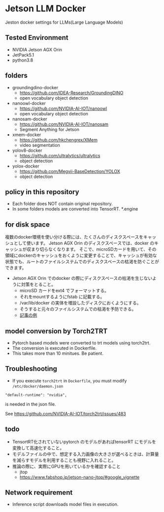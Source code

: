 # Jetson LLM Docker
Jeston docker settings for LLMs(Large Language Models)

## Tested Environment
- NVIDIA Jetson AGX Orin
- JetPack5.1
- python3.8

## folders
- groundingdino-docker
  - https://github.com/IDEA-Research/GroundingDINO
  - open vocabulary object detection
- nanoowl-docker
  - https://github.com/NVIDIA-AI-IOT/nanoowl
  - open vocabulary object detection
- nanosam-docker
  - https://github.com/NVIDIA-AI-IOT/nanosam
  - Segment Anything for Jetson 
- xmem-docker
  - https://github.com/hkchengrex/XMem
  - video segmentation
- yolov8-docker
  - https://github.com/ultralytics/ultralytics
  - object detection
- yolox-docker
  - https://github.com/Megvii-BaseDetection/YOLOX
  - object detection
## policy in this repository
- Each folder does NOT contain original repository. 
- In some folders models are converted into TensorRT.
	*.engine

## for disk space
複数のdocker環境を使い分ける際には、たくさんのディスクスペースをキャッシュとして使います。
Jetson AGX Orin のディスクスペースでは、docker のキャッシュが収まり切らなくなります。
そこで、microSDカードを用いて、その領域にdockerのキャッシュをおくように変更することで、キャッシュが有効な状態でも、ルートのファイルシステムでのディスクスペースの枯渇を防ぐことができます。

- Jetson AGX Orin でのdocker の際にディスクスペースの枯渇を生じないように対策をとること。
  - microSD カードをext4 でフォーマットする。
  - それをmountするようにfstab に記載する。
  - /var/lib/docker の実体を増設したディスクにおくようにする。
  - そうすると元々のファイルシステムでの枯渇を予防できる。
  - [記事の例](https://qiita.com/nonbiri15/items/2a6b1fcc1a373e2b084c)

## model conversion by Torch2TRT
- Pytorch based models were converted to trt models using torch2trt.
- The conversion is executed in Dockerfile.
- This takes more than 10 minitues. Be patient.


## Troubleshooting
- If you execute `torch2trt` in `Dockerfile`, you must modify `/etc/docker/daemon.json`
```
"default-runtime": "nvidia",
```
is needed in the json file.

See 
https://github.com/NVIDIA-AI-IOT/torch2trt/issues/483

  
## todo
- TensortRT化されていないpytorch のモデルがあればtensorRT にモデルを変換して高速化すること。
- モデルファイルの中で、想定する入力画像の大きさが選べるときは、計算量を減らすモデルを利用することも視野に入れること。
- 推論の際に、実際にGPUを用いているかを確認すること
  - jtop 
  - https://www.fabshop.jp/jetson-nano-jtop/#google_vignette

## Network requirement
- Inference script downloads model files in execution.

